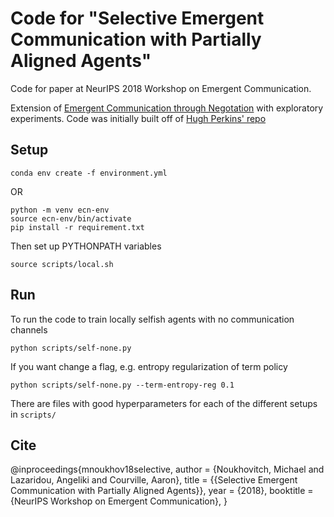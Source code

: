 # Code for "Selective Emergent Communication with Partially Aligned Agents"

Code for paper at NeurIPS 2018 Workshop on Emergent Communication.

Extension of [Emergent Communication through Negotation](https://arxiv.org/pdf/1804.03980.pdf) with exploratory experiments. Code was initially built off of [Hugh Perkins' repo](https://github.com/ASAPPinc/emergent_comms_negotiation)

## Setup
`conda env create -f environment.yml`

OR

```
python -m venv ecn-env
source ecn-env/bin/activate
pip install -r requirement.txt
```

Then set up PYTHONPATH variables

`source scripts/local.sh`

## Run
To run the code to train locally selfish agents with no communication channels
```
python scripts/self-none.py
```

If you want change a flag, e.g. entropy regularization of term policy
```
python scripts/self-none.py --term-entropy-reg 0.1
```

There are files with good hyperparameters for each of the different setups in `scripts/`

## Cite
@inproceedings{mnoukhov18selective,
  author    = {Noukhovitch, Michael and Lazaridou, Angeliki and Courville, Aaron},
  title     = {{Selective Emergent Communication with Partially Aligned Agents}},
  year      = {2018},
  booktitle = {NeurIPS Workshop on Emergent Communication},
}
